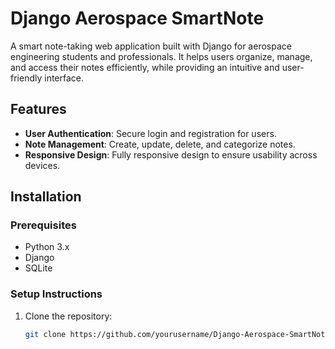 # Django Aerospace SmartNote

A smart note-taking web application built with Django for aerospace engineering students and professionals. It helps users organize, manage, and access their notes efficiently, while providing an intuitive and user-friendly interface.

## Features

- **User Authentication**: Secure login and registration for users.
- **Note Management**: Create, update, delete, and categorize notes.
- **Responsive Design**: Fully responsive design to ensure usability across devices.

## Installation

### Prerequisites

- Python 3.x
- Django
- SQLite 

### Setup Instructions

1. Clone the repository:

   ```bash
   git clone https://github.com/yourusername/Django-Aerospace-SmartNote.git
